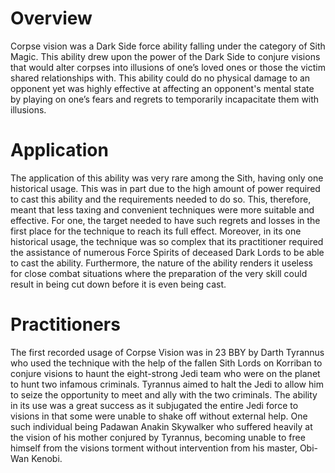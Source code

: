 # Overview

Corpse vision was a Dark Side force ability falling under the category of Sith Magic.
This ability drew upon the power of the Dark Side to conjure visions that would alter corpses into illusions of one’s loved ones or those the victim shared relationships with.
This ability could do no physical damage to an opponent yet was highly effective at affecting an opponent's mental state by playing on one’s fears and regrets to temporarily incapacitate them with illusions.

# Application

The application of this ability was very rare among the Sith, having only one historical usage.
This was in part due to the high amount of power required to cast this ability and the requirements needed to do so.
This, therefore, meant that less taxing and convenient techniques were more suitable and effective.
For one, the target needed to have such regrets and losses in the first place for the technique to reach its full effect.
Moreover, in its one historical usage, the technique was so complex that its practitioner required the assistance of numerous Force Spirits of deceased Dark Lords to be able to cast the ability.
Furthermore, the nature of the ability renders it useless for close combat situations where the preparation of the very skill could result in being cut down before it is even being cast.

# Practitioners

The first recorded usage of Corpse Vision was in 23 BBY by Darth Tyrannus who used the technique with the help of the fallen Sith Lords on Korriban to conjure visions to haunt the eight-strong Jedi team who were on the planet to hunt two infamous criminals.
Tyrannus aimed to halt the Jedi to allow him to seize the opportunity to meet and ally with the two criminals.
The ability in its use was a great success as it subjugated the entire Jedi force to visions in that some were unable to shake off without external help.
One such individual being Padawan Anakin Skywalker who suffered heavily at the vision of his mother conjured by Tyrannus, becoming unable to free himself from the visions torment without intervention from his master, Obi-Wan Kenobi.
